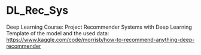 # DL_Rec_Sys
Deep Learning Course: Project Recommender Systems with Deep Learning
Template of the model and the used data: https://www.kaggle.com/code/morrisb/how-to-recommend-anything-deep-recommender
